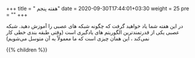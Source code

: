 +++
title = " هفته پنجم"
date = 2020-09-30T17:44:01+03:30
weight = 25
pre = "<i class='fa fa-graduation-cap ' ></i>"
+++

در این هفته شما یاد خواهید گرفت که چگونه شبکه های عصبی را آموزش دهید.
شبکه عصبی یکی از قدرتمندترین الگوریتم های یادگیری است (وقتی طبقه بندی خطی کار نمی‌کند ، این همان چیزی است که ما معمولاً به آن متوسل می‌شویم)


{{% children  %}}
